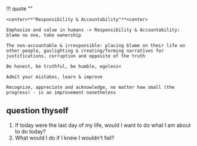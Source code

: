 
!!! quote ""

    <center>**"Responsibility & Accountability"**<center>

    Emphasize and value in humans -> Responsibility & Accountability: blame no one, take ownership

    The non-accountable & irresponsible: placing blame on their life on other people, gaslighting & creating/forming narratives for justifications, corruption and opposite of the truth
    
    Be honest, be truthful, be humble, egoless<

    Admit your mistakes, learn & improve

    Recognize, appreciate and acknowledge, no matter how small (the progress) - is an improvement nonetheless


## question thyself
1. If today were the last day of my life, would I want to do what I am about to do today?
2. What would I do if I knew I wouldn't fail?